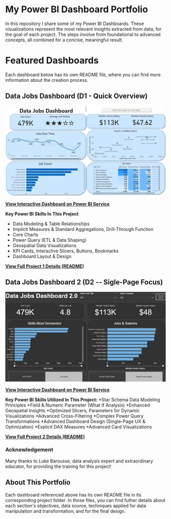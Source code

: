 # My Power BI Dashboard Portfolio

In this repository I share some of my Power BI Dashboards. These visualizations represent the most relevant insights extracted from data, for the goal of each project. The steps involve from foundational to advanced concepts, all combined for a concise, meaningful result.

# Featured Dashboards

Each dashboard below has its own README file, where you can find more information about the creation process.

## Data Jobs Dashboard (D1 - Quick Overview)

![Data Jobs DB GIF](/images/Project1_Page1.png)

[**View Interactive Dashboard on Power BI Service**](https://app.powerbi.com/groups/697d5ebb-c194-4035-a953-c28282ccd7fc/reports/4db5618b-9d31-4e5a-8ee3-f716dff1e2f8/5673ab4050113a70479d?experience=power-bi)

**Key Power BI Skills In This Project**
* Data Modeling & Table Relationships
* Implicit Measures & Standard Aggregations, Drill-Through Function
* Core Charts
* Power Query (ETL & Data Shaping)
* Geospatial Data Visualizations
* KPI Cards, Interactive Slicers, Buttons, Bookmarks
* Dashboard Layout & Design

[**View Full Project 1 Details (README)**](/Data_Jobs_D1/README1.md)

## Data Jobs Dashboard 2 (D2 -- Sigle-Page Focus)

![Data Jobs Dashboard 2.0](/images/Project2_Page1.png)

[**View Interactive Dashboard on Power BI Service**](https://app.powerbi.com/groups/697d5ebb-c194-4035-a953-c28282ccd7fc/reports/24a1bfd6-fbea-41c7-8efe-755b2a2b38a3/86e9e550ccd18555ec17?experience=power-bi)

**Key Power BI Skills Utilized In This Project:**
*Star Schema Data Modeling Principles
*Field & Numeric Parameter (What If Analysis)
*Enhanced Geospatial Insights
*Optimized Slicers, Parameters for Dynamic Visualizations
*Advanced Cross-Filtering
*Complex Power Query Transformations
*Advanced Dashboard Design (Single-Page UX & Optimization)
*Explicit DAX Measures
*Advanced Card Visualizations

[**View Full Project 2 Details (README)**](/Data_Jobs_D2/README2.md)

### Acknowledgement
Many thanks to Luke Barousse, data analysis expert and extraordinary educator, for providing the training for this project!


## About This Portfolio

Each dashboard referenced above has its own README file in its corresponding project folder. In those files, you can find futher details about each section's objectives, data source, techniques applied for data manipulation and transformation, and for the final design. 